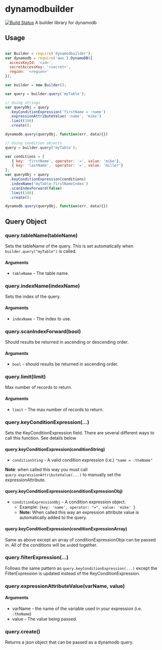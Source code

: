 # dynamodbuilder
[![Build Status](https://travis-ci.org/mmilleruva/dynamodbuilder.svg?branch=master)](https://travis-ci.org/mmilleruva/dynamodbuilder)
A builder library for dynamodb

## Usage

```javascript

var Builder = require('dynamodbuilder');
var dynamodb = require('aws').DynamoDB({
  accessKeyId: '<id>',
  secretAccessKey: '<secret>',
  region: '<region>'
});

var builder = new Builder();

var query = builder.query('myTable');

// Using strings
var queryObj = query
  .keyConditionExpression('firstName = :name')
  .expressionAttributeValue(':name', 'mike')
  .limit(100)
  .create();

dynamodb.query(queryObj, function(err, data){})

// Using condition objects
query = builder.query('myTable');

var conditions = [
   { key: 'firstName', operator: '=', value: 'mike'},
   { key: 'lastName',  operator: '=', value: 'miller'}
];
var queryObj = query
  .keyConditionExpression(conditions)
  .indexName('myTable-firstNameIndex')
  .scanIndexForward(false)
  .limit(100)
  .create();

dynamodb.query(queryObj, function(err, data){})

```
## Query Object

### query.tableName(tableName)
Sets the tableName of the query. This is set automatically when
`builder.query("myTable")` is called.

#### Arguments
* `tableName` - The table name.

### query.indexName(indexName)
Sets the index of the query.

#### Arguments
* `indexName` - The index to use.

### query.scanIndexForward(bool)
Should results be returned in ascending or descending order.

#### Arguments
* `bool` - should results be returned in ascending order.

### query.limit(limit)
Max number of records to return.

#### Arguments
* `limit` - The max number of records to return.

### query.keyConditionExpression(...)
Sets the KeyConditionExpression field. There are several different ways to call
this function. See details below

#### query.keyConditionExpression(conditionString)
* `conditionSting` - A valid condition expression (i.e.) `"name = :theName"`

**Note**: when called this way you must call `query.expressionAttributeValue(...)`
to manually set the expressionAttribute.

#### query.keyConditionExpression(conditionExpressionObj)
* `conditionExpressionObj` - A condition expression object.
  * Example: `{key: 'name', operator: "=", value: 'mike' }`
  * **Note:** When called this way an expression attribute value is automatically
    added to the query.

#### query.keyConditionExpression(conditionExpressionArray)
Same as above except an array of conditionExpressionObjs can be passed in.
All of the conditions will be `and`ed together.

### query.filterExpression(...)
Follows the same pattern as `query.keyConditionExpression(...)` except the
FilterExpression is updated instead of the KeyConditionExpression.

### query.expressionAttributeValue(varName, value)

#### Arguments
* varName - the name of the variable used in your expression (i.e. `:theName`)
* value - The value being passed.

### query.create()
Returns a json object that can be passed as a dynamodb query.

